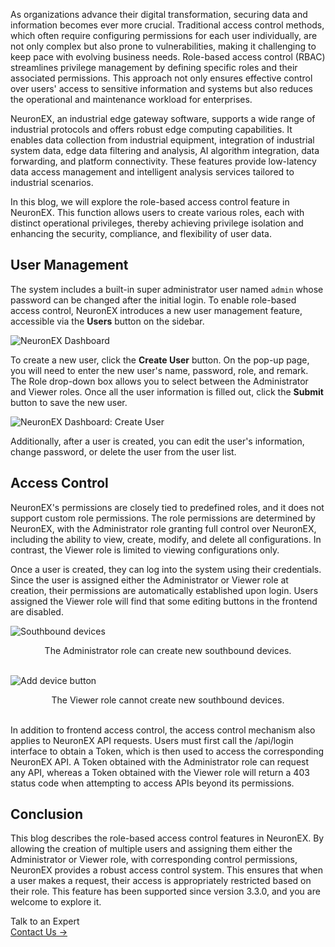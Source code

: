 As organizations advance their digital transformation, securing data and information becomes ever more crucial. Traditional access control methods, which often require configuring permissions for each user individually, are not only complex but also prone to vulnerabilities, making it challenging to keep pace with evolving business needs. Role-based access control (RBAC) streamlines privilege management by defining specific roles and their associated permissions. This approach not only ensures effective control over users' access to sensitive information and systems but also reduces the operational and maintenance workload for enterprises.

NeuronEX, an industrial edge gateway software, supports a wide range of industrial protocols and offers robust edge computing capabilities. It enables data collection from industrial equipment, integration of industrial system data, edge data filtering and analysis, AI algorithm integration, data forwarding, and platform connectivity. These features provide low-latency data access management and intelligent analysis services tailored to industrial scenarios.

In this blog, we will explore the role-based access control feature in NeuronEX. This function allows users to create various roles, each with distinct operational privileges, thereby achieving privilege isolation and enhancing the security, compliance, and flexibility of user data.

## User Management

The system includes a built-in super administrator user named `admin` whose password can be changed after the initial login. To enable role-based access control, NeuronEX introduces a new user management feature, accessible via the **Users** button on the sidebar.

![NeuronEX Dashboard](https://assets.emqx.com/images/901e3b59b9638fde64ae9497ef9d116a.png)

To create a new user, click the **Create User** button. On the pop-up page, you will need to enter the new user's name, password, role, and remark. The Role drop-down box allows you to select between the Administrator and Viewer roles. Once all the user information is filled out, click the **Submit** button to save the new user.

![NeuronEX Dashboard: Create User](https://assets.emqx.com/images/52a1b0645c76051950653994f99820c0.png)

Additionally, after a user is created, you can edit the user's information, change password, or delete the user from the user list.

## Access Control

NeuronEX's permissions are closely tied to predefined roles, and it does not support custom role permissions. The role permissions are determined by NeuronEX, with the Administrator role granting full control over NeuronEX, including the ability to view, create, modify, and delete all configurations. In contrast, the Viewer role is limited to viewing configurations only.

Once a user is created, they can log into the system using their credentials. Since the user is assigned either the Administrator or Viewer role at creation, their permissions are automatically established upon login. Users assigned the Viewer role will find that some editing buttons in the frontend are disabled.

![Southbound devices](https://assets.emqx.com/images/e0274d4d15ea6dcf69fc747afa530983.png)

<center>The Administrator role can create new southbound devices.</center>

<br>

 ![Add device button](https://assets.emqx.com/images/c1130fb8ece483f58b131b0cf70fe338.png)

<center>The Viewer role cannot create new southbound devices.</center>

<br>

In addition to frontend access control, the access control mechanism also applies to NeuronEX API requests. Users must first call the /api/login interface to obtain a Token, which is then used to access the corresponding NeuronEX API. A Token obtained with the Administrator role can request any API, whereas a Token obtained with the Viewer role will return a 403 status code when attempting to access APIs beyond its permissions.

## Conclusion

This blog describes the role-based access control features in NeuronEX. By allowing the creation of multiple users and assigning them either the Administrator or Viewer role, with corresponding control permissions, NeuronEX provides a robust access control system. This ensures that when a user makes a request, their access is appropriately restricted based on their role. This feature has been supported since version 3.3.0, and you are welcome to explore it.



<section class="promotion">
    <div>
        Talk to an Expert
    </div>
    <a href="https://www.emqx.com/en/contact?product=solutions" class="button is-gradient">Contact Us →</a>
</section>
